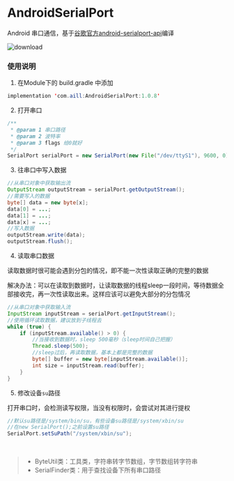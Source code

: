 # AndroidSerialPort
Android 串口通信，基于[谷歌官方android-serialport-api](https://github.com/cepr/android-serialport-api)编译

![download](https://api.bintray.com/packages/aill/IOTMaven/AndroidSerialPort/images/download.svg)

### 使用说明

1. 在Module下的 build.gradle 中添加

```java
implementation 'com.aill:AndroidSerialPort:1.0.8'
```
2. 打开串口

```java
/**
 * @param 1 串口路径
 * @param 2 波特率
 * @param 3 flags 给0就好
 */
SerialPort serialPort = new SerialPort(new File("/dev/ttyS1"), 9600, 0);
```
3. 往串口中写入数据

```java
//从串口对象中获取输出流
OutputStream outputStream = serialPort.getOutputStream();
//需要写入的数据
byte[] data = new byte[x];
data[0] = ...;
data[1] = ...;
data[x] = ...;
//写入数据
outputStream.write(data);
outputStream.flush();
```
4. 读取串口数据

读取数据时很可能会遇到分包的情况，即不能一次性读取正确的完整的数据

解决办法：可以在读取到数据时，让读取数据的线程sleep一段时间，等待数据全部接收完，再一次性读取出来。这样应该可以避免大部分的分包情况

```java
//从串口对象中获取输入流
InputStream inputStream = serialPort.getInputStream();
//使用循环读取数据，建议放到子线程去
while (true) {
    if (inputStream.available() > 0) {
        //当接收到数据时，sleep 500毫秒（sleep时间自己把握）
        Thread.sleep(500);
        //sleep过后，再读取数据，基本上都是完整的数据
        byte[] buffer = new byte[inputStream.available()];
        int size = inputStream.read(buffer);
    }
}
```
5. 修改设备```su```路径

打开串口时，会检测读写权限，当没有权限时，会尝试对其进行提权

```java
//默认su路径是/system/bin/su，有些设备su路径是/system/xbin/su
//在new SerialPort();之前设置su路径
SerialPort.setSuPath("/system/xbin/su");
```

<br>

>- ByteUtil类：工具类，字符串转字节数组，字节数组转字符串
>- SerialFinder类：用于查找设备下所有串口路径